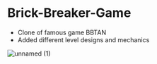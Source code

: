 # Brick-Breaker-Game

- Clone of famous game BBTAN 
- Added different level designs and mechanics


![unnamed (1)](https://user-images.githubusercontent.com/37782582/119925455-7f09e100-bf43-11eb-933d-9ae1eba0d8cd.png)
